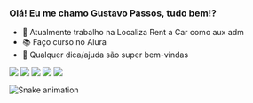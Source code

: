 ### Olá! Eu me chamo Gustavo Passos, tudo bem!?


- 🚗 Atualmente trabalho na Localiza Rent a Car como aux adm
- 📚 Faço curso no Alura
- 🤔 Qualquer dica/ajuda são super bem-vindas

<div> 
  <a href="https://instagram.com/gustavopassosgp" target="_blank"><img src="https://img.shields.io/badge/-Instagram-%23E4405F?style=for-the-badge&logo=instagram&logoColor=white" target="_blank"></a>
 	<a href="https://www.twitch.tv/rafaballerinii" target="_blank"><img src="https://img.shields.io/badge/Twitch-9146FF?style=for-the-badge&logo=twitch&logoColor=white" target="_blank"></a>
<a href="https://discord.gg/DmyUt96tTN" target="_blank"><img src="https://img.shields.io/badge/Discord-7289DA?style=for-the-badge&logo=discord&logoColor=white" target="_blank"></a>   <a href = "mailto:contatorafaballerini@gmail.com"><img src="https://img.shields.io/badge/-Gmail-%23333?style=for-the-badge&logo=gmail&logoColor=white" target="_blank"></a>
  <a href="https://www.linkedin.com/in/rafaella-ballerini-45875016a" target="_blank"><img src="https://img.shields.io/badge/-LinkedIn-%230077B5?style=for-the-badge&logo=linkedin&logoColor=white" target="_blank"></a> 
 
  ![Snake animation](https://github.com/gustavopassosgp/gustavopassosgp/blob/output/github-contribution-grid-snake.svg)
 
</div>
